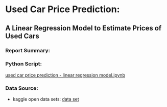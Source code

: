 # Used Car Price Prediction:
## A Linear Regression Model to Estimate Prices of Used Cars

### Report Summary:

### Python Script:
[used car price prediction - linear regression model.ipynb](https://github.com/jakejosh6751/Used-Car-Price-Prediction/blob/main/used%20car%20price%20prediction%20-%20linear%20regression%20model.ipynb)
### Data Source:
- kaggle open data sets: [data set](https://www.kaggle.com/datasets/adityadesai13/used-car-dataset-ford-and-mercedes?select=toyota.csv)

